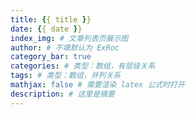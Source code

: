 ```yaml
---
title: {{ title }}
date: {{ date }}
index_img: # 文章列表页展示图
author: # 不填默认为 ExRoc
category_bar: true
categories: # 类型：数组，有层级关系
tags: # 类型：数组，并列关系
mathjax: false # 需要渲染 latex 公式时打开
description: # 这里是摘要
---
```

